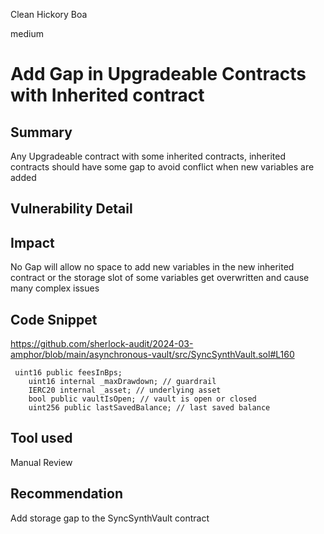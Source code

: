 Clean Hickory Boa

medium

# Add Gap in Upgradeable Contracts with Inherited contract

## Summary
Any Upgradeable contract with some inherited contracts, inherited contracts should have some gap to avoid conflict when new variables are added

## Vulnerability Detail

## Impact

No Gap will allow no space to add new variables in the new inherited contract or the storage slot of some variables get overwritten and cause many complex issues

## Code Snippet
https://github.com/sherlock-audit/2024-03-amphor/blob/main/asynchronous-vault/src/SyncSynthVault.sol#L160

```solidity
 uint16 public feesInBps;
    uint16 internal _maxDrawdown; // guardrail
    IERC20 internal _asset; // underlying asset
    bool public vaultIsOpen; // vault is open or closed
    uint256 public lastSavedBalance; // last saved balance
```

## Tool used

Manual Review

## Recommendation
Add storage gap to the SyncSynthVault contract
